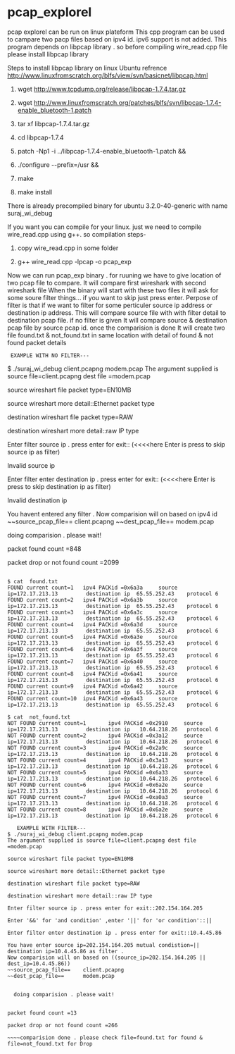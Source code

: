 # pcap_explorel
pcap explorel can be run on linux plateform
This cpp program can be used to campare two pacp files based on ipv4 id.
ipv6 support is not added.
This program depends on libpcap library . so before compiling wire_read.cpp file please install libpcap library

Steps to install libpcap library on linux Ubuntu refrence http://www.linuxfromscratch.org/blfs/view/svn/basicnet/libpcap.html 

1) wget http://www.tcpdump.org/release/libpcap-1.7.4.tar.gz 

2) wget http://www.linuxfromscratch.org/patches/blfs/svn/libpcap-1.7.4-enable_bluetooth-1.patch 

3) tar xf libpcap-1.7.4.tar.gz 

4) cd libpcap-1.7.4 

5) patch -Np1 -i ../libpcap-1.7.4-enable_bluetooth-1.patch && 

6) ./configure --prefix=/usr && 

7) make 

8) make install 


There is already precompiled binary for ubuntu 3.2.0-40-generic with name suraj_wi_debug

If you want you can compile for your linux.
just we need to compile wire_read.cpp using g++.
so compilation steps-

1) copy wire_read.cpp in some folder

2) g++ wire_read.cpp  -lpcap -o pcap_exp


Now we can run pcap_exp binary . for ruuning we have to give location of two pcap file to compare.
It will compare first wireshark with second wireshark file
When the binary will start with these two files it will ask for some soure filter things...
if you want to skip just press enter.
Perpose of filter is that if we want to filter for some perticuler source ip address or destination ip address.
This will compare source file with with filter detail to destination pcap file.
if no filter is given It will compare source & destination pcap file by source pcap id.
once the comparision is done It will create two file found.txt & not_found.txt in same location with detail
of found & not found packet details

     EXAMPLE WITH NO FILTER---

$ ./suraj_wi_debug client.pcapng modem.pcap 
The argument supplied is source file=client.pcapng dest file =modem.pcap

source wireshart file packet type=EN10MB

source wireshart more detail::Ethernet packet type

destination wireshart file packet type=RAW

destination wireshart more detail::raw IP type

Enter filter source ip . press enter for exit::  (<<<<here Enter is press to skip source ip as filter)

Invalid source ip

Enter filter enter destination ip . press enter for exit::  (<<<<here Enter is press to skip destination ip as filter)

Invalid destination ip

You havent entered any filter . Now comparision will on based on ipv4 id
~~source_pcap_file==    client.pcapng
~~dest_pcap_file==      modem.pcap


doing comparision . please wait!


packet found count =848

packet drop or not found count =2099

~~~~comparision done . please check file=found.txt for found & file=not_found.txt for Drop

$ cat  found.txt
FOUND current count=1   ipv4 PACKid =0x6a3a     source ip=172.17.213.13         destination ip  65.55.252.43    protocol 6 
FOUND current count=2   ipv4 PACKid =0x6a3b     source ip=172.17.213.13         destination ip  65.55.252.43    protocol 6 
FOUND current count=3   ipv4 PACKid =0x6a3c     source ip=172.17.213.13         destination ip  65.55.252.43    protocol 6 
FOUND current count=4   ipv4 PACKid =0x6a3d     source ip=172.17.213.13         destination ip  65.55.252.43    protocol 6 
FOUND current count=5   ipv4 PACKid =0x6a3e     source ip=172.17.213.13         destination ip  65.55.252.43    protocol 6 
FOUND current count=6   ipv4 PACKid =0x6a3f     source ip=172.17.213.13         destination ip  65.55.252.43    protocol 6 
FOUND current count=7   ipv4 PACKid =0x6a40     source ip=172.17.213.13         destination ip  65.55.252.43    protocol 6 
FOUND current count=8   ipv4 PACKid =0x6a41     source ip=172.17.213.13         destination ip  65.55.252.43    protocol 6 
FOUND current count=9   ipv4 PACKid =0x6a42     source ip=172.17.213.13         destination ip  65.55.252.43    protocol 6 
FOUND current count=10  ipv4 PACKid =0x6a43     source ip=172.17.213.13         destination ip  65.55.252.43    protocol 6 

$ cat  not_found.txt
NOT FOUND current count=1       ipv4 PACKid =0x2910     source ip=172.17.213.13         destination ip   10.64.218.26   protocol 6  
NOT FOUND current count=2       ipv4 PACKid =0x3a12     source ip=172.17.213.13         destination ip   10.64.218.26   protocol 6  
NOT FOUND current count=3       ipv4 PACKid =0x2a9c     source ip=172.17.213.13         destination ip   10.64.218.26   protocol 6  
NOT FOUND current count=4       ipv4 PACKid =0x3a13     source ip=172.17.213.13         destination ip   10.64.218.26   protocol 6  
NOT FOUND current count=5       ipv4 PACKid =0x6a33     source ip=172.17.213.13         destination ip   10.64.218.26   protocol 6  
NOT FOUND current count=6       ipv4 PACKid =0x6a2e     source ip=172.17.213.13         destination ip   10.64.218.26   protocol 6  
NOT FOUND current count=7       ipv4 PACKid =0xa0a3     source ip=172.17.213.13         destination ip   10.64.218.26   protocol 6  
NOT FOUND current count=8       ipv4 PACKid =0x6a2e     source ip=172.17.213.13         destination ip   10.64.218.26   protocol 6  

   EXAMPLE WITH FILTER---
$ ./suraj_wi_debug client.pcapng modem.pcap 
The argument supplied is source file=client.pcapng dest file =modem.pcap

source wireshart file packet type=EN10MB

source wireshart more detail::Ethernet packet type

destination wireshart file packet type=RAW

destination wireshart more detail::raw IP type

Enter filter source ip . press enter for exit::202.154.164.205

Enter '&&' for 'and condition' ,enter '||' for 'or condition'::||

Enter filter enter destination ip . press enter for exit::10.4.45.86

You have enter source ip=202.154.164.205 mutual condistion=|| destination ip=10.4.45.86 as filter . 
Now comparision will on based on ((source_ip=202.154.164.205 || dest_ip=10.4.45.86))
~~source_pcap_file==    client.pcapng
~~dest_pcap_file==      modem.pcap


  doing comparision . please wait!


packet found count =13

packet drop or not found count =266

~~~~comparision done . please check file=found.txt for found & file=not_found.txt for Drop



